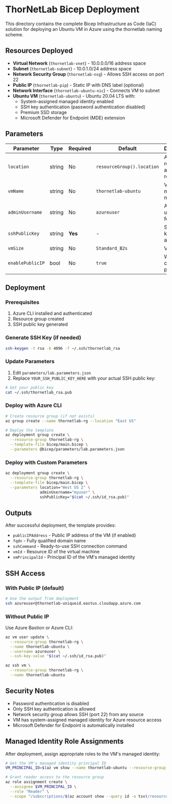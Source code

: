 # ThorNetLab Bicep Deployment

This directory contains the complete Bicep Infrastructure as Code (IaC) solution for deploying an Ubuntu VM in Azure using the thornetlab naming scheme.

## Resources Deployed

- **Virtual Network** (`thornetlab-vnet`) - 10.0.0.0/16 address space
- **Subnet** (`thornetlab-subnet`) - 10.0.1.0/24 address space  
- **Network Security Group** (`thornetlab-nsg`) - Allows SSH access on port 22
- **Public IP** (`thornetlab-pip`) - Static IP with DNS label (optional)
- **Network Interface** (`thornetlab-ubuntu-nic`) - Connects VM to subnet
- **Ubuntu VM** (`thornetlab-ubuntu`) - Ubuntu 20.04 LTS with:
  - System-assigned managed identity enabled
  - SSH key authentication (password authentication disabled)
  - Premium SSD storage
  - Microsoft Defender for Endpoint (MDE) extension

## Parameters

| Parameter | Type | Required | Default | Description |
|-----------|------|----------|---------|-------------|
| `location` | string | No | `resourceGroup().location` | Azure region for all resources |
| `vmName` | string | No | `thornetlab-ubuntu` | Virtual machine name |
| `adminUsername` | string | No | `azureuser` | Admin username for the VM |
| `sshPublicKey` | string | **Yes** | - | SSH public key for VM access |
| `vmSize` | string | No | `Standard_B2s` | VM size |
| `enablePublicIP` | bool | No | `true` | Whether to create a public IP |

## Deployment

### Prerequisites

1. Azure CLI installed and authenticated
2. Resource group created
3. SSH public key generated

### Generate SSH Key (if needed)

```bash
ssh-keygen -t rsa -b 4096 -f ~/.ssh/thornetlab_rsa
```

### Update Parameters

1. Edit `parameters/lab.parameters.json`
2. Replace `YOUR_SSH_PUBLIC_KEY_HERE` with your actual SSH public key:

```bash
# Get your public key
cat ~/.ssh/thornetlab_rsa.pub
```

### Deploy with Azure CLI

```bash
# Create resource group (if not exists)
az group create --name thornetlab-rg --location "East US"

# Deploy the template
az deployment group create \
  --resource-group thornetlab-rg \
  --template-file bicep/main.bicep \
  --parameters @bicep/parameters/lab.parameters.json
```

### Deploy with Custom Parameters

```bash
az deployment group create \
  --resource-group thornetlab-rg \
  --template-file bicep/main.bicep \
  --parameters location="West US 2" \
               adminUsername="myuser" \
               sshPublicKey="$(cat ~/.ssh/id_rsa.pub)"
```

## Outputs

After successful deployment, the template provides:

- `publicIPAddress` - Public IP address of the VM (if enabled)
- `fqdn` - Fully qualified domain name
- `sshCommand` - Ready-to-use SSH connection command
- `vmId` - Resource ID of the virtual machine
- `vmPrincipalId` - Principal ID of the VM's managed identity

## SSH Access

### With Public IP (default)

```bash
# Use the output from deployment
ssh azureuser@thornetlab-uniqueid.eastus.cloudapp.azure.com
```

### Without Public IP

Use Azure Bastion or Azure CLI:

```bash
az vm user update \
  --resource-group thornetlab-rg \
  --name thornetlab-ubuntu \
  --username azureuser \
  --ssh-key-value "$(cat ~/.ssh/id_rsa.pub)"

az ssh vm \
  --resource-group thornetlab-rg \
  --name thornetlab-ubuntu
```

## Security Notes

- Password authentication is disabled
- Only SSH key authentication is allowed
- Network security group allows SSH (port 22) from any source
- VM has system-assigned managed identity for Azure resource access
- Microsoft Defender for Endpoint is automatically installed

## Managed Identity Role Assignments

After deployment, assign appropriate roles to the VM's managed identity:

```bash
# Get the VM's managed identity principal ID
VM_PRINCIPAL_ID=$(az vm show --name thornetlab-ubuntu --resource-group thornetlab-rg --query identity.principalId -o tsv)

# Grant reader access to the resource group
az role assignment create \
  --assignee $VM_PRINCIPAL_ID \
  --role "Reader" \
  --scope "/subscriptions/$(az account show --query id -o tsv)/resourceGroups/thornetlab-rg"
```